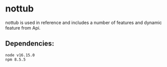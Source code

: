 nottub
=======

nottub is used in reference and includes a number of features and dynamic feature from Api.

## Dependencies:
```
node v16.15.0
npm 8.5.5
```
